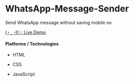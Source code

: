 # WhatsApp-Message-Sender
Send WhatsApp message without saving mobile no

[(◔‿◔)!☞ Live Demo](https://vivekdomadiya.github.io/WhatsApp-Message-Sender/)

#### Platforms / Technologies

* HTML

* CSS

* JavaScript
